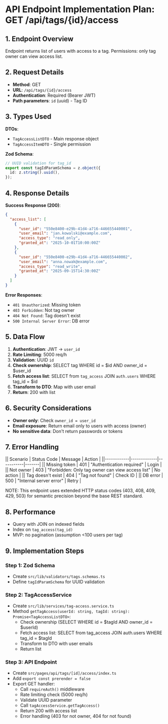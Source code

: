 # API Endpoint Implementation Plan: GET /api/tags/{id}/access

## 1. Endpoint Overview

Endpoint returns list of users with access to a tag. Permissions: only tag owner can view access list.

## 2. Request Details

- **Method**: GET
- **URL**: `/api/tags/{id}/access`
- **Authentication**: Required (Bearer JWT)
- **Path parameters**: `id` (uuid) - Tag ID

## 3. Types Used

**DTOs**:

- `TagAccessListDTO` - Main response object
- `TagAccessItemDTO` - Single permission

**Zod Schema**:

```typescript
// UUID validation for tag_id
export const tagIdParamSchema = z.object({
  id: z.string().uuid(),
});
```

## 4. Response Details

**Success Response (200)**:

```json
{
  "access_list": [
    {
      "user_id": "550e8400-e29b-41d4-a716-446655440001",
      "user_email": "jan.kowalski@example.com",
      "access_type": "read_only",
      "granted_at": "2025-10-01T10:00:00Z"
    },
    {
      "user_id": "550e8400-e29b-41d4-a716-446655440002",
      "user_email": "anna.nowak@example.com",
      "access_type": "read_write",
      "granted_at": "2025-09-15T14:30:00Z"
    }
  ]
}
```

**Error Responses**:

- `401 Unauthorized`: Missing token
- `403 Forbidden`: Not tag owner
- `404 Not Found`: Tag doesn't exist
- `500 Internal Server Error`: DB error

## 5. Data Flow

1. **Authentication**: JWT → `user_id`
2. **Rate Limiting**: 5000 req/h
3. **Validation**: UUID `id`
4. **Check ownership**: SELECT tag WHERE id = $id AND owner_id = $user_id
5. **Fetch access list**: SELECT from `tag_access` JOIN `auth.users` WHERE tag_id = $id
6. **Transform to DTO**: Map with user email
7. **Return**: 200 with list

## 6. Security Considerations

- **Owner only**: Check `owner_id = user_id`
- **Email exposure**: Return email only to users with access (owner)
- **No sensitive data**: Don't return passwords or tokens

## 7. Error Handling

|| Scenario | Status Code | Message | Action |
||------------|-------------|-----------|-------|
|| Missing token | 401 | "Authentication required" | Login |
|| Not owner | 403 | "Forbidden: Only tag owner can view access list" | No action |
|| Tag doesn't exist | 404 | "Tag not found" | Check ID |
|| DB error | 500 | "Internal server error" | Retry |

NOTE: This endpoint uses extended HTTP status codes (403, 408, 409, 429, 503) for semantic precision beyond the base REST standard.

## 8. Performance

- Query with JOIN on indexed fields
- Index on `tag_access(tag_id)`
- MVP: no pagination (assumption <100 users per tag)

## 9. Implementation Steps

### Step 1: Zod Schema

- Create `src/lib/validators/tags.schemas.ts`
- Define `tagIdParamSchema` for UUID validation

### Step 2: TagAccessService

- Create `src/lib/services/tag-access.service.ts`
- Method `getTagAccess(userId: string, tagId: string): Promise<TagAccessListDTO>`:
  - Check ownership (SELECT WHERE id = $tagId AND owner_id = $userId)
  - Fetch access list: SELECT from tag_access JOIN auth.users WHERE tag_id = $tagId
  - Transform to DTO with user emails
  - Return list

### Step 3: API Endpoint

- Create `src/pages/api/tags/[id]/access/index.ts`
- Add `export const prerender = false`
- Export GET handler:
  - Call `requireAuth()` middleware
  - Rate limiting check (5000 req/h)
  - Validate UUID parameter
  - Call `tagAccessService.getTagAccess()`
  - Return 200 with access list
  - Error handling (403 for not owner, 404 for not found)

